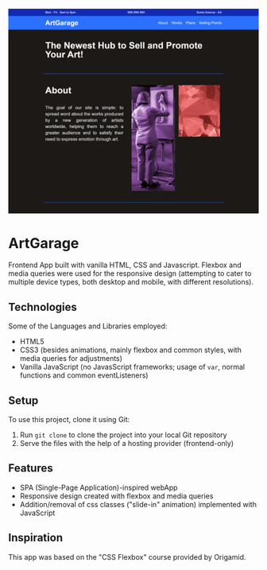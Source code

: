 ![ArtGarage](/images/ArtGarage.png)

# ArtGarage

Frontend App built with vanilla HTML, CSS and Javascript. Flexbox and media queries were used for the responsive design (attempting to cater to multiple device types, both desktop and mobile, with different resolutions).

## Technologies

Some of the Languages and Libraries employed:

- HTML5
- CSS3 (besides animations, mainly flexbox and common styles, with media queries for adjustments)
- Vanilla JavaScript (no JavasScript frameworks; usage of `var`, normal functions and common eventListeners)

## Setup

To use this project, clone it using Git:

1. Run `git clone` to clone the project into your local Git repository
2. Serve the files with the help of a hosting provider (frontend-only)

## Features

- SPA (Single-Page Application)-inspired webApp
- Responsive design created with flexbox and media queries
- Addition/removal of css classes ("slide-in" animation) implemented with JavaScript

## Inspiration

This app was based on the "CSS Flexbox" course provided by Origamid.
